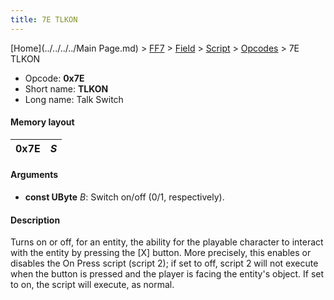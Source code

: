 ```yaml
---
title: 7E TLKON
---
```


[Home](../../../../Main Page.md) > [FF7](../../../../FF7.md) > [Field](../../../Field.md) > [Script](../../Script.md) > [Opcodes](../Opcodes.md) > 7E TLKON

-   Opcode: **0x7E**
-   Short name: **TLKON**
-   Long name: Talk Switch

#### Memory layout

| 0x7E | *S* |
|------|-----|

#### Arguments

-   **const UByte** *B*: Switch on/off (0/1, respectively).

#### Description

Turns on or off, for an entity, the ability for the playable character to interact with the entity by pressing the \[X\] button. More precisely, this enables or disables the On Press script (script 2); if set to off, script 2 will not execute when the button is pressed and the player is facing the entity's object. If set to on, the script will execute, as normal.
